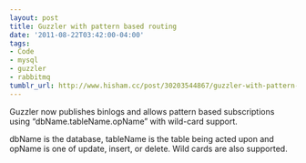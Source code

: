 ```yaml
---
layout: post
title: Guzzler with pattern based routing
date: '2011-08-22T03:42:00-04:00'
tags:
- Code
- mysql
- guzzler
- rabbitmq
tumblr_url: http://www.hisham.cc/post/30203544867/guzzler-with-pattern-based-routing
---
```

Guzzler now publishes binlogs and allows pattern based subscriptions using “dbName.tableName.opName” with wild-card support.

dbName is the database, tableName is the table being acted upon and opName
is one of update, insert, or delete. Wild cards are also supported.
